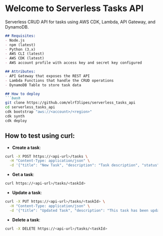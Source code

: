 # Welcome to Serverless Tasks API

Serverless CRUD API for tasks using AWS CDK, Lambda, API Gateway, and DynamoDB.

```markdown
## Requisites:
- Node.js
- npm (latest)
- Python (3.x)
- AWS CLI (latest)
- AWS CDK (latest)
- AWS account profile with access key and secret key configured

## Attributes:
- API Gateway that exposes the REST API
- Lambda Functions that handle the CRUD operations
- DynamoDB Table to store task data

## How to deploy
```bash
git clone https://github.com/elrf3lipes/serverless_tasks_api
cd serverless_tasks_api
cdk bootstrap "aws://<account>/<region>"
cdk synth
cdk deploy
```

## How to test using curl:

- **Create a task**:
```bash
curl -X POST https://<api-url>/tasks \
  -H "Content-Type: application/json" \
  -d '{"title": "New Task", "description": "Task description", "status": "pending"}'
```

- **Get a task**:
```bash
curl https://<api-url>/tasks/<taskId>
```

- **Update a task**:
```bash
curl -X PUT https://<api-url>/tasks/<taskId> \
  -H "Content-Type: application/json" \
  -d '{"title": "Updated Task", "description": "This task has been updated", "status": "completed"}'
```

- **Delete a task**:
```bash
curl -X DELETE https://<api-url>/tasks/<taskId>
```
